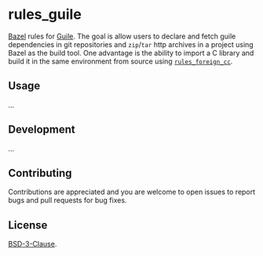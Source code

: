 # rules_guile

[Bazel](https://bazel.build) rules for [Guile](https://www.gnu.org/software/guile/). The goal is allow users to declare and fetch guile dependencies in git repositories and `zip`/`tar` http archives in a project using Bazel as the build tool. One advantage is the ability to import a C library and build it in the same environment from source using [`rules_foreign_cc`](https://github.com/bazelbuild/rules_foreign_cc).

## Usage

...

## Development 

...

## Contributing

Contributions are appreciated and you are welcome to open issues to report bugs and pull requests for bug fixes.

## License

[BSD-3-Clause](LICENSE).
